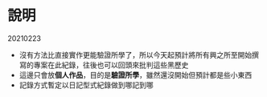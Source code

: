 # 說明

20210223

* 沒有方法比直接實作更能驗證所學了，所以今天起預計將所有興之所至開始撰寫的專案在此紀錄，往後也可以回頭來批判這些黑歷史
* 這邊只會放**個人作品**，目的是**驗證所學**，雖然還沒開始但預計都是些小東西
* 記錄方式暫定以日記型式紀錄做到哪記到哪